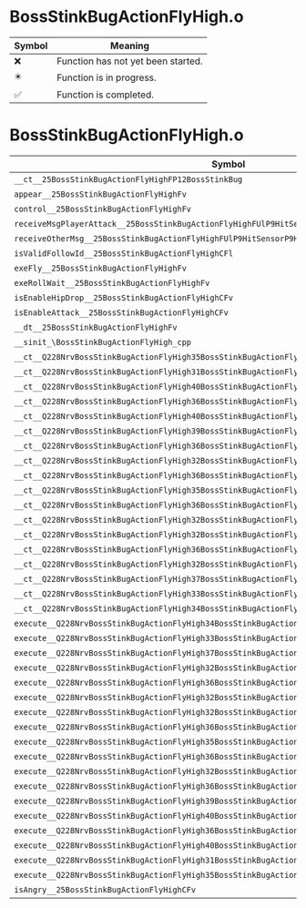 # BossStinkBugActionFlyHigh.o
| Symbol | Meaning 
| ------------- | ------------- 
| :x: | Function has not yet been started. 
| :eight_pointed_black_star: | Function is in progress. 
| :white_check_mark: | Function is completed. 


# BossStinkBugActionFlyHigh.o
| Symbol | Decompiled? |
| ------------- | ------------- |
| `__ct__25BossStinkBugActionFlyHighFP12BossStinkBug` | :x: |
| `appear__25BossStinkBugActionFlyHighFv` | :x: |
| `control__25BossStinkBugActionFlyHighFv` | :x: |
| `receiveMsgPlayerAttack__25BossStinkBugActionFlyHighFUlP9HitSensorP9HitSensor` | :x: |
| `receiveOtherMsg__25BossStinkBugActionFlyHighFUlP9HitSensorP9HitSensor` | :x: |
| `isValidFollowId__25BossStinkBugActionFlyHighCFl` | :x: |
| `exeFly__25BossStinkBugActionFlyHighFv` | :x: |
| `exeRollWait__25BossStinkBugActionFlyHighFv` | :x: |
| `isEnableHipDrop__25BossStinkBugActionFlyHighCFv` | :x: |
| `isEnableAttack__25BossStinkBugActionFlyHighCFv` | :x: |
| `__dt__25BossStinkBugActionFlyHighFv` | :x: |
| `__sinit_\BossStinkBugActionFlyHigh_cpp` | :x: |
| `__ct__Q228NrvBossStinkBugActionFlyHigh35BossStinkBugActionFlyHighNrvFlyDashFv` | :x: |
| `__ct__Q228NrvBossStinkBugActionFlyHigh31BossStinkBugActionFlyHighNrvFlyFv` | :x: |
| `__ct__Q228NrvBossStinkBugActionFlyHigh40BossStinkBugActionFlyHighNrvShakeOffSignFv` | :x: |
| `__ct__Q228NrvBossStinkBugActionFlyHigh36BossStinkBugActionFlyHighNrvShakeOffFv` | :x: |
| `__ct__Q228NrvBossStinkBugActionFlyHigh40BossStinkBugActionFlyHighNrvShakeOffWaitFv` | :x: |
| `__ct__Q228NrvBossStinkBugActionFlyHigh39BossStinkBugActionFlyHighNrvShakeOffEndFv` | :x: |
| `__ct__Q228NrvBossStinkBugActionFlyHigh36BossStinkBugActionFlyHighNrvRollSignFv` | :x: |
| `__ct__Q228NrvBossStinkBugActionFlyHigh32BossStinkBugActionFlyHighNrvRollFv` | :x: |
| `__ct__Q228NrvBossStinkBugActionFlyHigh36BossStinkBugActionFlyHighNrvRollWaitFv` | :x: |
| `__ct__Q228NrvBossStinkBugActionFlyHigh35BossStinkBugActionFlyHighNrvRollEndFv` | :x: |
| `__ct__Q228NrvBossStinkBugActionFlyHigh36BossStinkBugActionFlyHighNrvTurnSignFv` | :x: |
| `__ct__Q228NrvBossStinkBugActionFlyHigh32BossStinkBugActionFlyHighNrvTurnFv` | :x: |
| `__ct__Q228NrvBossStinkBugActionFlyHigh32BossStinkBugActionFlyHighNrvFallFv` | :x: |
| `__ct__Q228NrvBossStinkBugActionFlyHigh36BossStinkBugActionFlyHighNrvToGroundFv` | :x: |
| `__ct__Q228NrvBossStinkBugActionFlyHigh32BossStinkBugActionFlyHighNrvLandFv` | :x: |
| `__ct__Q228NrvBossStinkBugActionFlyHigh37BossStinkBugActionFlyHighNrvGroundRunFv` | :x: |
| `__ct__Q228NrvBossStinkBugActionFlyHigh33BossStinkBugActionFlyHighNrvToFlyFv` | :x: |
| `__ct__Q228NrvBossStinkBugActionFlyHigh34BossStinkBugActionFlyHighNrvDamageFv` | :x: |
| `execute__Q228NrvBossStinkBugActionFlyHigh34BossStinkBugActionFlyHighNrvDamageCFP5Spine` | :x: |
| `execute__Q228NrvBossStinkBugActionFlyHigh33BossStinkBugActionFlyHighNrvToFlyCFP5Spine` | :x: |
| `execute__Q228NrvBossStinkBugActionFlyHigh37BossStinkBugActionFlyHighNrvGroundRunCFP5Spine` | :x: |
| `execute__Q228NrvBossStinkBugActionFlyHigh32BossStinkBugActionFlyHighNrvLandCFP5Spine` | :x: |
| `execute__Q228NrvBossStinkBugActionFlyHigh36BossStinkBugActionFlyHighNrvToGroundCFP5Spine` | :x: |
| `execute__Q228NrvBossStinkBugActionFlyHigh32BossStinkBugActionFlyHighNrvFallCFP5Spine` | :x: |
| `execute__Q228NrvBossStinkBugActionFlyHigh32BossStinkBugActionFlyHighNrvTurnCFP5Spine` | :x: |
| `execute__Q228NrvBossStinkBugActionFlyHigh36BossStinkBugActionFlyHighNrvTurnSignCFP5Spine` | :x: |
| `execute__Q228NrvBossStinkBugActionFlyHigh35BossStinkBugActionFlyHighNrvRollEndCFP5Spine` | :x: |
| `execute__Q228NrvBossStinkBugActionFlyHigh36BossStinkBugActionFlyHighNrvRollWaitCFP5Spine` | :x: |
| `execute__Q228NrvBossStinkBugActionFlyHigh32BossStinkBugActionFlyHighNrvRollCFP5Spine` | :x: |
| `execute__Q228NrvBossStinkBugActionFlyHigh36BossStinkBugActionFlyHighNrvRollSignCFP5Spine` | :x: |
| `execute__Q228NrvBossStinkBugActionFlyHigh39BossStinkBugActionFlyHighNrvShakeOffEndCFP5Spine` | :x: |
| `execute__Q228NrvBossStinkBugActionFlyHigh40BossStinkBugActionFlyHighNrvShakeOffWaitCFP5Spine` | :x: |
| `execute__Q228NrvBossStinkBugActionFlyHigh36BossStinkBugActionFlyHighNrvShakeOffCFP5Spine` | :x: |
| `execute__Q228NrvBossStinkBugActionFlyHigh40BossStinkBugActionFlyHighNrvShakeOffSignCFP5Spine` | :x: |
| `execute__Q228NrvBossStinkBugActionFlyHigh31BossStinkBugActionFlyHighNrvFlyCFP5Spine` | :x: |
| `execute__Q228NrvBossStinkBugActionFlyHigh35BossStinkBugActionFlyHighNrvFlyDashCFP5Spine` | :x: |
| `isAngry__25BossStinkBugActionFlyHighCFv` | :x: |
